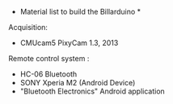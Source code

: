 * Material list to build the Billarduino *


Acquisition:
- CMUcam5 PixyCam 1.3, 2013

Remote control system :
- HC-06 Bluetooth
- SONY Xperia M2 (Android Device)
- "Bluetooth Electronics" Android application
